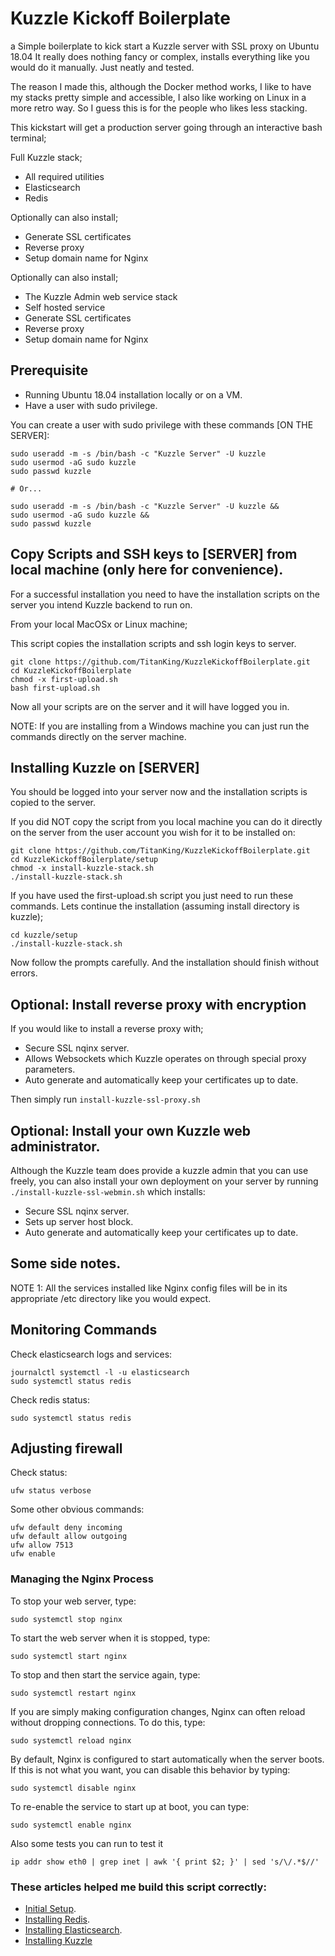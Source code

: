 # Kuzzle Kickoff Boilerplate

a Simple boilerplate to kick start a Kuzzle server with SSL proxy on Ubuntu 18.04
It really does nothing fancy or complex, installs everything like you
would do it manually. Just neatly and tested.

The reason I made this, although the Docker method works, I like to have my stacks pretty simple and
accessible, I also like working on Linux in a more retro way. So I guess this is for the people who likes
less stacking.

This kickstart will get a production server going through an interactive bash terminal;

Full Kuzzle stack;
  - All required utilities
  - Elasticsearch
  - Redis

Optionally can also install;
  - Generate SSL certificates
  - Reverse proxy
  - Setup domain name for Nginx

Optionally can also install;

  - The Kuzzle Admin web service stack
  - Self hosted service
  - Generate SSL certificates
  - Reverse proxy
  - Setup domain name for Nginx

## Prerequisite

- Running Ubuntu 18.04 installation locally or on a VM.
- Have a user with sudo privilege.

You can create a user with sudo privilege with these commands [ON THE SERVER]:

    sudo useradd -m -s /bin/bash -c "Kuzzle Server" -U kuzzle
    sudo usermod -aG sudo kuzzle
    sudo passwd kuzzle

    # Or...

    sudo useradd -m -s /bin/bash -c "Kuzzle Server" -U kuzzle &&
    sudo usermod -aG sudo kuzzle &&
    sudo passwd kuzzle

## Copy Scripts and SSH keys to [SERVER] from local machine (only here for convenience).

For a successful installation you need to have the installation scripts on the server you
intend Kuzzle backend to run on.

From your local MacOSx or Linux machine;

This script copies the installation scripts and ssh login keys to server.

    git clone https://github.com/TitanKing/KuzzleKickoffBoilerplate.git
    cd KuzzleKickoffBoilerplate
    chmod -x first-upload.sh
    bash first-upload.sh

Now all your scripts are on the server and it will have logged you in.

NOTE: If you are installing from a Windows machine you can just run the commands
directly on the server machine.

## Installing Kuzzle on [SERVER]

You should be logged into your server now and the installation
scripts is copied to the server.

If you did NOT copy the script from you local machine you can do it directly on the server
from the user account you wish for it to be installed on:

    git clone https://github.com/TitanKing/KuzzleKickoffBoilerplate.git
    cd KuzzleKickoffBoilerplate/setup
    chmod -x install-kuzzle-stack.sh
    ./install-kuzzle-stack.sh

If you have used the first-upload.sh script you just need to run these commands.
Lets continue the installation (assuming install directory is kuzzle);

    cd kuzzle/setup
    ./install-kuzzle-stack.sh

Now follow the prompts carefully. And the installation should finish without errors.

## Optional: Install reverse proxy with encryption

If you would like to install a reverse proxy with;

- Secure SSL nqinx server.
- Allows Websockets which Kuzzle operates on through special proxy parameters.
- Auto generate and automatically keep your certificates up to date.

Then simply run `install-kuzzle-ssl-proxy.sh`

## Optional: Install your own Kuzzle web administrator.

Although the Kuzzle team does provide a kuzzle admin that you can use freely, you can also install your own
deployment on your server by running `./install-kuzzle-ssl-webmin.sh` which installs:

- Secure SSL nqinx server.
- Sets up server host block.
- Auto generate and automatically keep your certificates up to date.

## Some side notes.

NOTE 1: All the services installed like Nginx config files will be in its appropriate /etc directory like you
would expect.

## Monitoring Commands

Check elasticsearch logs and services:

    journalctl systemctl -l -u elasticsearch
    sudo systemctl status redis

Check redis status:

    sudo systemctl status redis


## Adjusting firewall

Check status:

    ufw status verbose

Some other obvious commands:

    ufw default deny incoming
    ufw default allow outgoing
    ufw allow 7513
    ufw enable

### Managing the Nginx Process

To stop your web server, type:

    sudo systemctl stop nginx

To start the web server when it is stopped, type:

    sudo systemctl start nginx

To stop and then start the service again, type:

    sudo systemctl restart nginx

If you are simply making configuration changes, Nginx can often reload without dropping connections. To do this, type:

    sudo systemctl reload nginx

By default, Nginx is configured to start automatically when the server boots. If this is not what you want, you can disable this behavior by typing:

    sudo systemctl disable nginx

To re-enable the service to start up at boot, you can type:

    sudo systemctl enable nginx

Also some tests you can run to test it

    ip addr show eth0 | grep inet | awk '{ print $2; }' | sed 's/\/.*$//'

### These articles helped me build this script correctly:

- [Initial Setup](https://www.digitalocean.com/community/tutorials/initial-server-setup-with-ubuntu-18-04).
- [Installing Redis](https://www.digitalocean.com/community/tutorials/how-to-install-and-secure-redis-on-ubuntu-18-04).
- [Installing Elasticsearch](https://www.digitalocean.com/community/tutorials/how-to-install-elasticsearch-logstash-and-kibana-elastic-stack-on-ubuntu-18-04).
- [Installing Kuzzle](https://docs.kuzzle.io/guide/1/essentials/installing-kuzzle/)

